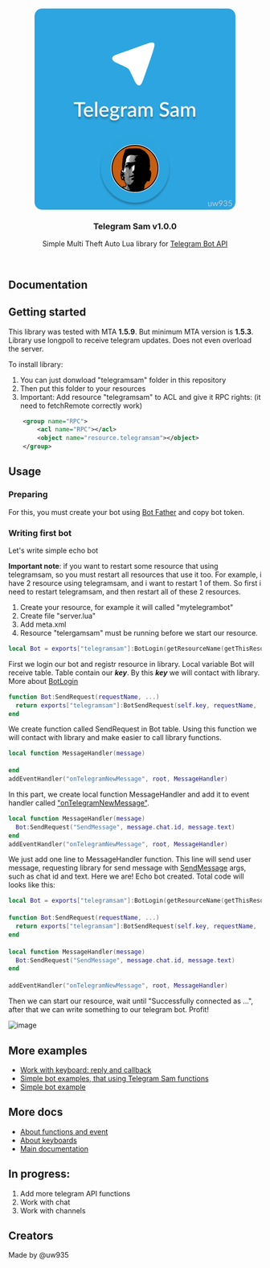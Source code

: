 <br>
<p align="center">
  <img align="center" src="logo.png">
  <h3 align="center">Telegram Sam v1.0.0</h3>
  <p align="center">Simple Multi Theft Auto Lua library for <a href="https://core.telegram.org/bots/api">Telegram Bot API</a><p>
</p>
<br> 

## Documentation

## Getting started
This library was tested with MTA <b>1.5.9</b>. But minimum MTA version is <b>1.5.3</b>. 
Library use longpoll to receive telegram updates. Does not even overload the server. 

To install library:

1. You can just donwload "telegramsam" folder in this repository
2. Then put this folder to your resources
3. Important: Add resource "telegramsam" to ACL and give it RPC rights: (it need to fetchRemote correctly work)

```xml
    <group name="RPC">
        <acl name="RPC"></acl>
        <object name="resource.telegramsam"></object>
    </group>
```

## Usage
### Preparing
For this, you must create your bot using <a href="https://t.me/BotFather">Bot Father</a> and copy bot token.

### Writing first bot 
Let's write simple echo bot

**Important note**: if you want to restart some resource that using telegramsam, so you must restart all resources that use it too. For example, i have 2 resource using telegramsam, and i want to restart 1 of them. So first i need to restart telegramsam, and then restart all of these 2 resources.

1. Create your resource, for example it will called "mytelegrambot"
2. Create file "server.lua"
3. Add meta.xml
4. Resource "telergamsam" must be running before we start our resource.

```Lua
local Bot = exports["telegramsam"]:BotLogin(getResourceName(getThisResource()), "yourtokenhere"))
```

First we login our bot and registr resource in library. Local variable Bot will receive table. Table contain our ***key***. By this ***key*** we will contact with library. More about [BotLogin](https://github.com/uw935/mta-telegram-sam/blob/master/docs/docs_main.md#botlogin)

```Lua
function Bot:SendRequest(requestName, ...)
  return exports["telegramsam"]:BotSendRequest(self.key, requestName, ...)
end
```

We create function called SendRequest in Bot table. Using this function we will contact with library and make easier to call library functions.

```Lua
local function MessageHandler(message)
  
end
addEventHandler("onTelegramNewMessage", root, MessageHandler)
```

In this part, we create local function MessageHandler and add it to event handler called ["onTelegramNewMessage"](https://github.com/uw935/mta-telegram-sam/blob/master/docs/docs_main.md#ontelegramnewmessage).

```Lua
local function MessageHandler(message)
  Bot:SendRequest("SendMessage", message.chat.id, message.text)
end
addEventHandler("onTelegramNewMessage", root, MessageHandler)
```

We just add one line to MessageHandler function. This line will send user message, requesting library for send message with [SendMessage](https://github.com/uw935/mta-telegram-sam/blob/master/docs/docs_functions.md#sendmessage) args, such as chat id and text.
Here we are! Echo bot created. Total code will looks like this:

```Lua
local Bot = exports["telegramsam"]:BotLogin(getResourceName(getThisResource()), "yourtokenhere")

function Bot:SendRequest(requestName, ...)
  return exports["telegramsam"]:BotSendRequest(self.key, requestName, ...)
end

local function MessageHandler(message)
  Bot:SendRequest("SendMessage", message.chat.id, message.text)
end

addEventHandler("onTelegramNewMessage", root, MessageHandler)
```

Then we can start our resource, wait until "Successfully connected as ...", after that we can write something to our telegram bot. Profit!

![image](https://github.com/uw935/mta-telegram-sam/assets/74175088/00d4be64-d6d4-4858-adaa-759e7e3b0418)

## More examples

+ <a href="https://github.com/uw935/mta-telegram-sam/tree/master/examples/keyboard">Work with keyboard: reply and callback</a>
+ <a href="https://github.com/uw935/mta-telegram-sam/tree/master/examples/functions">Simple bot examples, that using Telegram Sam functions</a>
+ <a href="https://github.com/uw935/mta-telegram-sam/tree/master/examples/simple_bot">Simple bot example</a>

## More docs
+ <a href="https://github.com/uw935/mta-telegram-sam/blob/master/docs/docs_functions.md">About functions and event</a>
+ <a href="https://github.com/uw935/mta-telegram-sam/blob/master/docs/docs_keyboards.md">About keyboards</a>
+ <a href="https://github.com/uw935/mta-telegram-sam/blob/master/docs/docs_main.md">Main documentation</a>

## In progress:

1. Add more telegram API functions
2. Work with chat
3. Work with channels

## Creators

Made by @uw935
